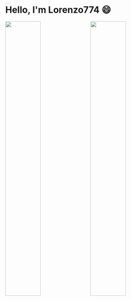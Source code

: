 # Hello, I'm Lorenzo774 😄

<img align="left" width="47%" src="https://github-readme-stats.vercel.app/api/top-langs/?username=lorenzo774&layout=compact" />
<img align="right" width="47%" src="https://github-readme-stats.vercel.app/api?username=lorenzo774&show_icons=true&theme=radical" />
